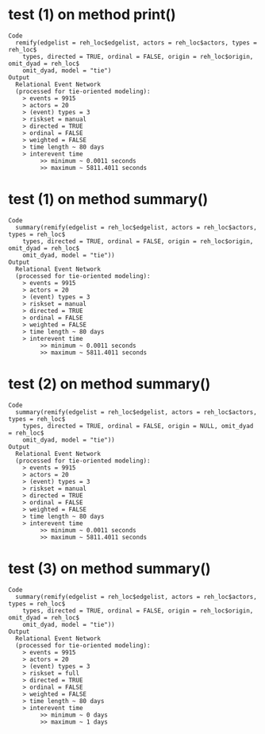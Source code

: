 # test (1) on method print()

    Code
      remify(edgelist = reh_loc$edgelist, actors = reh_loc$actors, types = reh_loc$
        types, directed = TRUE, ordinal = FALSE, origin = reh_loc$origin, omit_dyad = reh_loc$
        omit_dyad, model = "tie")
    Output
      Relational Event Network
      (processed for tie-oriented modeling):
      	> events = 9915
      	> actors = 20
      	> (event) types = 3
      	> riskset = manual
      	> directed = TRUE
      	> ordinal = FALSE
      	> weighted = FALSE
      	> time length ~ 80 days
      	> interevent time 
      		 >> minimum ~ 0.0011 seconds
      		 >> maximum ~ 5811.4011 seconds

# test (1) on method summary()

    Code
      summary(remify(edgelist = reh_loc$edgelist, actors = reh_loc$actors, types = reh_loc$
        types, directed = TRUE, ordinal = FALSE, origin = reh_loc$origin, omit_dyad = reh_loc$
        omit_dyad, model = "tie"))
    Output
      Relational Event Network
      (processed for tie-oriented modeling):
      	> events = 9915
      	> actors = 20
      	> (event) types = 3
      	> riskset = manual
      	> directed = TRUE
      	> ordinal = FALSE
      	> weighted = FALSE
      	> time length ~ 80 days
      	> interevent time 
      		 >> minimum ~ 0.0011 seconds
      		 >> maximum ~ 5811.4011 seconds

# test (2) on method summary()

    Code
      summary(remify(edgelist = reh_loc$edgelist, actors = reh_loc$actors, types = reh_loc$
        types, directed = TRUE, ordinal = FALSE, origin = NULL, omit_dyad = reh_loc$
        omit_dyad, model = "tie"))
    Output
      Relational Event Network
      (processed for tie-oriented modeling):
      	> events = 9915
      	> actors = 20
      	> (event) types = 3
      	> riskset = manual
      	> directed = TRUE
      	> ordinal = FALSE
      	> weighted = FALSE
      	> time length ~ 80 days
      	> interevent time 
      		 >> minimum ~ 0.0011 seconds
      		 >> maximum ~ 5811.4011 seconds

# test (3) on method summary()

    Code
      summary(remify(edgelist = reh_loc$edgelist, actors = reh_loc$actors, types = reh_loc$
        types, directed = TRUE, ordinal = FALSE, origin = reh_loc$origin, omit_dyad = reh_loc$
        omit_dyad, model = "tie"))
    Output
      Relational Event Network
      (processed for tie-oriented modeling):
      	> events = 9915
      	> actors = 20
      	> (event) types = 3
      	> riskset = full
      	> directed = TRUE
      	> ordinal = FALSE
      	> weighted = FALSE
      	> time length ~ 80 days
      	> interevent time 
      		 >> minimum ~ 0 days
      		 >> maximum ~ 1 days

